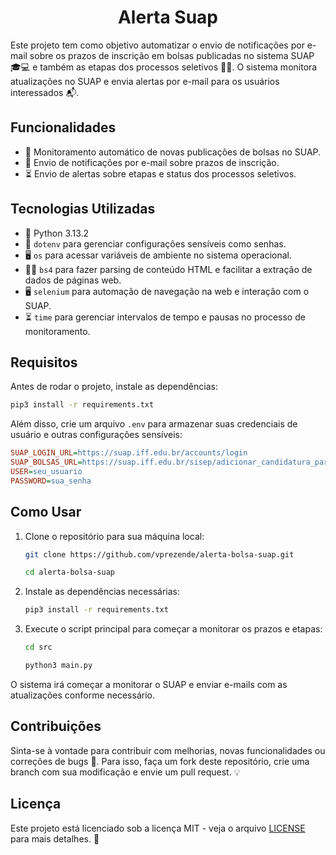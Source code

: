 <h1 align="center">Alerta Suap</h1>

Este projeto tem como objetivo automatizar o envio de notificações por e-mail sobre os prazos de inscrição em bolsas publicadas no sistema SUAP 🎓💻 e também as etapas dos processos seletivos 🔔📅. O sistema monitora atualizações no SUAP e envia alertas por e-mail para os usuários interessados 📬.

## Funcionalidades

- 🚨 Monitoramento automático de novas publicações de bolsas no SUAP.
- 📅 Envio de notificações por e-mail sobre prazos de inscrição.
- ⏳ Envio de alertas sobre etapas e status dos processos seletivos.

## Tecnologias Utilizadas

- 🐍 Python 3.13.2
- 🔑 `dotenv` para gerenciar configurações sensíveis como senhas.
- 🖥️ `os` para acessar variáveis de ambiente no sistema operacional.
- 🧑‍💻 `bs4` para fazer parsing de conteúdo HTML e facilitar a extração de dados de páginas web.
- 🖥️ `selenium` para automação de navegação na web e interação com o SUAP.
- ⏳ `time` para gerenciar intervalos de tempo e pausas no processo de monitoramento.

## Requisitos

Antes de rodar o projeto, instale as dependências:

```bash
pip3 install -r requirements.txt
```

Além disso, crie um arquivo `.env` para armazenar suas credenciais de usuário e outras configurações sensíveis:

```ini
SUAP_LOGIN_URL=https://suap.iff.edu.br/accounts/login
SUAP_BOLSAS_URL=https://suap.iff.edu.br/sisep/adicionar_candidatura_participacao/
USER=seu_usuario
PASSWORD=sua_senha
```

## Como Usar

1. Clone o repositório para sua máquina local:

    ```bash
    git clone https://github.com/vprezende/alerta-bolsa-suap.git
    ```
    
    ```bash
    cd alerta-bolsa-suap
    ```

2. Instale as dependências necessárias:

    ```bash
    pip3 install -r requirements.txt
    ```

3. Execute o script principal para começar a monitorar os prazos e etapas:

    ```bash
    cd src
    ```
    
    ```bash
    python3 main.py
    ```

O sistema irá começar a monitorar o SUAP e enviar e-mails com as atualizações conforme necessário.

## Contribuições

Sinta-se à vontade para contribuir com melhorias, novas funcionalidades ou correções de bugs 🚀. Para isso, faça um fork deste repositório, crie uma branch com sua modificação e envie um pull request. 💡

## Licença

Este projeto está licenciado sob a licença MIT - veja o arquivo [LICENSE](LICENSE) para mais detalhes. 📝
